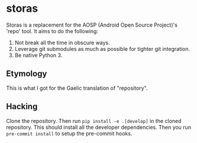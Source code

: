 # storas

Storas is a replacement for the AOSP (Android Open Source Project)'s 'repo'
tool. It aims to do the following:

1. Not break all the time in obscure ways.
1. Leverage git submodules as much as possible for tighter git integration.
1. Be native Python 3.

## Etymology

This is what I got for the Gaelic translation of "repository". 

## Hacking

Clone the repository. Then run `pip install -e .[develop]` in the cloned
repository. This should install all the developer dependencies. Then you run
`pre-commit install` to setup the pre-commit hooks.
